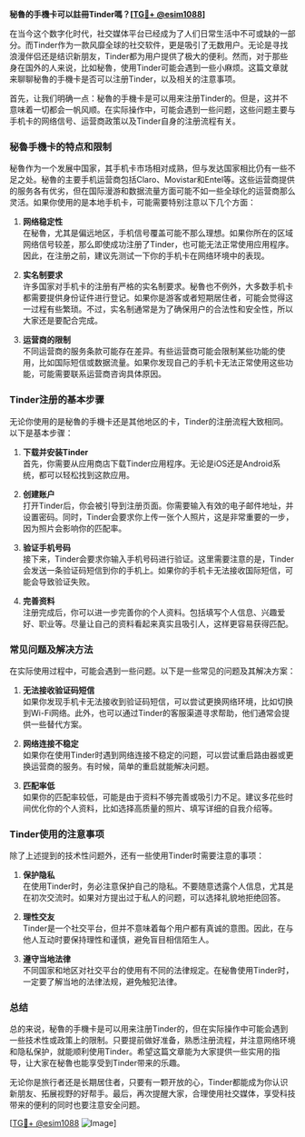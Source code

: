 **秘魯的手機卡可以註冊Tinder嗎？[[TG💪+ @esim1088](https://t.me/s/esim1088)]**

在当今这个数字化时代，社交媒体平台已经成为了人们日常生活中不可或缺的一部分。而Tinder作为一款风靡全球的社交软件，更是吸引了无数用户。无论是寻找浪漫伴侣还是结识新朋友，Tinder都为用户提供了极大的便利。然而，对于那些身在国外的人来说，比如秘魯，使用Tinder可能会遇到一些小麻烦。这篇文章就来聊聊秘魯的手機卡是否可以注册Tinder，以及相关的注意事项。

首先，让我们明确一点：秘魯的手機卡是可以用来注册Tinder的。但是，这并不意味着一切都会一帆风顺。在实际操作中，可能会遇到一些问题，这些问题主要与手机卡的网络信号、运营商政策以及Tinder自身的注册流程有关。

### **秘魯手機卡的特点和限制**

秘魯作为一个发展中国家，其手机卡市场相对成熟，但与发达国家相比仍有一些不足之处。秘魯的主要手机运营商包括Claro、Movistar和Entel等。这些运营商提供的服务各有优劣，但在国际漫游和数据流量方面可能不如一些全球化的运营商那么灵活。如果你使用的是本地手机卡，可能需要特别注意以下几个方面：

1. **网络稳定性**  
   在秘魯，尤其是偏远地区，手机信号覆盖可能不那么理想。如果你所在的区域网络信号较差，那么即使成功注册了Tinder，也可能无法正常使用应用程序。因此，在注册之前，建议先测试一下你的手机卡在网络环境中的表现。

2. **实名制要求**  
   许多国家对手机卡的注册有严格的实名制要求。秘魯也不例外，大多数手机卡都需要提供身份证件进行登记。如果你是游客或者短期居住者，可能会觉得这一过程有些繁琐。不过，实名制通常是为了确保用户的合法性和安全性，所以大家还是要配合完成。

3. **运营商的限制**  
   不同运营商的服务条款可能存在差异。有些运营商可能会限制某些功能的使用，比如国际短信或数据流量。如果你发现自己的手机卡无法正常使用这些功能，可能需要联系运营商咨询具体原因。

### **Tinder注册的基本步骤**

无论你使用的是秘魯的手機卡还是其他地区的卡，Tinder的注册流程大致相同。以下是基本步骤：

1. **下载并安装Tinder**  
   首先，你需要从应用商店下载Tinder应用程序。无论是iOS还是Android系统，都可以轻松找到这款应用。

2. **创建账户**  
   打开Tinder后，你会被引导到注册页面。你需要输入有效的电子邮件地址，并设置密码。同时，Tinder会要求你上传一张个人照片，这是非常重要的一步，因为照片会影响你的匹配率。

3. **验证手机号码**  
   接下来，Tinder会要求你输入手机号码进行验证。这里需要注意的是，Tinder会发送一条验证码短信到你的手机上。如果你的手机卡无法接收国际短信，可能会导致验证失败。

4. **完善资料**  
   注册完成后，你可以进一步完善你的个人资料。包括填写个人信息、兴趣爱好、职业等。尽量让自己的资料看起来真实且吸引人，这样更容易获得匹配。

### **常见问题及解决方法**

在实际使用过程中，可能会遇到一些问题。以下是一些常见的问题及其解决方案：

1. **无法接收验证码短信**  
   如果你发现手机卡无法接收到验证码短信，可以尝试更换网络环境，比如切换到Wi-Fi网络。此外，也可以通过Tinder的客服渠道寻求帮助，他们通常会提供一些替代方案。

2. **网络连接不稳定**  
   如果你在使用Tinder时遇到网络连接不稳定的问题，可以尝试重启路由器或更换运营商的服务。有时候，简单的重启就能解决问题。

3. **匹配率低**  
   如果你的匹配率较低，可能是由于资料不够完善或吸引力不足。建议多花些时间优化你的个人资料，比如选择高质量的照片、填写详细的自我介绍等。

### **Tinder使用的注意事项**

除了上述提到的技术性问题外，还有一些使用Tinder时需要注意的事项：

1. **保护隐私**  
   在使用Tinder时，务必注意保护自己的隐私。不要随意透露个人信息，尤其是在初次交流时。如果对方提出过于私人的问题，可以选择礼貌地拒绝回答。

2. **理性交友**  
   Tinder是一个社交平台，但并不意味着每个用户都有真诚的意图。因此，在与他人互动时要保持理性和谨慎，避免盲目相信陌生人。

3. **遵守当地法律**  
   不同国家和地区对社交平台的使用有不同的法律规定。在秘魯使用Tinder时，一定要了解当地的法律法规，避免触犯法律。

### **总结**

总的来说，秘魯的手機卡是可以用来注册Tinder的，但在实际操作中可能会遇到一些技术性或政策上的限制。只要提前做好准备，熟悉注册流程，并注意网络环境和隐私保护，就能顺利使用Tinder。希望这篇文章能为大家提供一些实用的指导，让大家在秘魯也能享受到Tinder带来的乐趣。

无论你是旅行者还是长期居住者，只要有一颗开放的心，Tinder都能成为你认识新朋友、拓展视野的好帮手。最后，再次提醒大家，合理使用社交媒体，享受科技带来的便利的同时也要注意安全问题。

[[TG💪+ @esim1088](https://t.me/s/esim1088) ![Image](https://i.postimg.cc/4NQfJmqS/Snipaste-2025-05-13-00-14-12.png)]